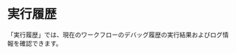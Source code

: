 # 実行履歴

「実行履歴」では、現在のワークフローのデバッグ履歴の実行結果およびログ情報を確認できます。

<figure><img src="https://assets-docs.dify.ai//img/jp/debug-and-preview/800fb6c33ca5e2bc8b69c787b8c2825c.webp" alt=""><figcaption></figcaption></figure>